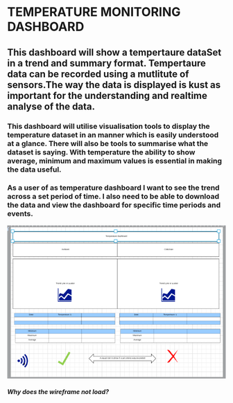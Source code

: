 

# TEMPERATURE MONITORING DASHBOARD

## This dashboard will show a tempertaure dataSet in a trend and summary format. Tempertaure data can be recorded using a mutlitute of sensors.The way the data is displayed is kust as important for the understanding and realtime analyse of the data. 

### This dashboard will utilise visualisation tools to display the temperature dataset in an manner which is easily understood at a glance. There will also be tools to summarise what the dataset is saying. With temperature the ability to show average, minimum and maximum values is essential in making the data useful.
### As a user of as temperature dashboard I want to see the trend across a set period of time. I also need to be able to download the data and view the dashboard for specific time periods and events.

![wireframe](Wireframe.png) 

##### Why does the wireframe not load?



